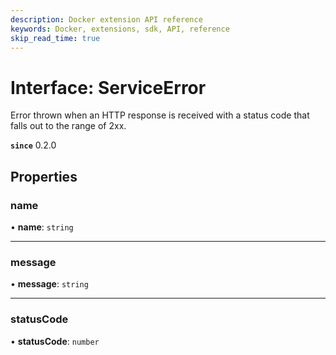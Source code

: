 ```yaml
---
description: Docker extension API reference
keywords: Docker, extensions, sdk, API, reference
skip_read_time: true
---
```


# Interface: ServiceError

Error thrown when an HTTP response is received with a status code that falls
out to the range of 2xx.

**`since`** 0.2.0

## Properties

### name

• **name**: `string`

___

### message

• **message**: `string`

___

### statusCode

• **statusCode**: `number`
